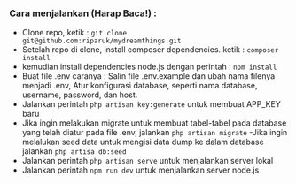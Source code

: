 ### Cara menjalankan (Harap Baca!) : 
- Clone repo, ketik : 
`git clone git@github.com:riparuk/mydreamthings.git`
- Setelah repo di clone, install composer dependencies. ketik : 
`composer install`
- kemudian install dependencies node.js dengan perintah : `npm install`
- Buat file .env caranya : Salin file .env.example dan ubah nama filenya menjadi .env, Atur konfigurasi database, seperti nama database, username, password, dan host.
- Jalankan perintah `php artisan key:generate` untuk membuat APP_KEY baru
- Jika ingin melakukan migrate untuk membuat tabel-tabel pada database yang telah diatur pada file .env, jalankan `php artisan migrate`
-Jika ingin melalukan seed data untuk mengisi data dump ke dalam database jalankan `php artisa db:seed`
- Jalankan perintah `php artisan serve` untuk menjalankan server lokal
- Jalankan perintah `npm run dev` untuk menjalankan server node.js
